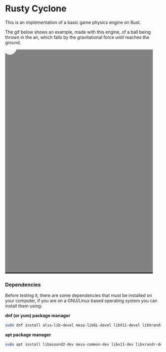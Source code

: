 # Rusty Cyclone

This is an implementation of a basic game physics engine on Rust.

The gif below shows an example, made with this engine, of a ball being thrown in the air, which falls by the gravitational force until reaches the ground.

<img src="./images/fallball-example01.gif" alt="Falling ball gif">

### Dependencies

Before testing it, there are some dependencies that must be installed on your computer, if you are on a GNU/Linux based operating system you can install them using:

**dnf (or yum) package manager**
```bash
sudo dnf install alsa-lib-devel mesa-libGL-devel libX11-devel libXrandr-devel libXi-devel libXcursor-devel libXinerama-devel cmake
```

**apt package manager**
```bash
sudo apt install libasound2-dev mesa-common-dev libx11-dev libxrandr-dev libxi-dev xorg-dev libgl1-mesa-dev libglu1-mesa-dev cmake
```

<!--
## Main references:
TODO: finish this reference section!
-->
